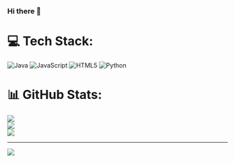 ### Hi there 👋

<!--
**TahmidFayaz/TahmidFayaz** is a ✨ _special_ ✨ repository because its `README.md` (this file) appears on your GitHub profile.

Here are some ideas to get you started:

- 🔭 I’m currently working on ...
- 🌱 I’m currently learning ...
- 👯 I’m looking to collaborate on ...
- 🤔 I’m looking for help with ...
- 💬 Ask me about ...
- 📫 How to reach me: ...
- 😄 Pronouns: ...
- ⚡ Fun fact: ...
-->
# 💻 Tech Stack:
![Java](https://img.shields.io/badge/java-%23ED8B00.svg?style=for-the-badge&logo=openjdk&logoColor=white) ![JavaScript](https://img.shields.io/badge/javascript-%23323330.svg?style=for-the-badge&logo=javascript&logoColor=%23F7DF1E) ![HTML5](https://img.shields.io/badge/html5-%23E34F26.svg?style=for-the-badge&logo=html5&logoColor=white) ![Python](https://img.shields.io/badge/python-3670A0?style=for-the-badge&logo=python&logoColor=ffdd54)
# 📊 GitHub Stats:
![](https://github-readme-stats.vercel.app/api?username=TahmidFayaz&theme=dark&hide_border=false&include_all_commits=false&count_private=false)<br/>
![](https://github-readme-streak-stats.herokuapp.com/?user=TahmidFayaz&theme=dark&hide_border=false)<br/>
![](https://github-readme-stats.vercel.app/api/top-langs/?username=TahmidFayaz&theme=dark&hide_border=false&include_all_commits=false&count_private=false&layout=compact)

---
[![](https://visitcount.itsvg.in/api?id=TahmidFayaz&icon=0&color=0)](https://visitcount.itsvg.in)

<!-- Proudly created with GPRM ( https://gprm.itsvg.in ) -->
